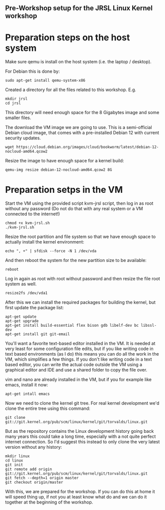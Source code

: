 
## Pre-Workshop setup for the JRSL Linux Kernel workshop

# Preparation steps on the host system

Make sure qemu is install on the host system (i.e. the laptop / desktop).

For Debian this is done by:

	sudo apt-get install qemu-system-x86

Created a directory for all the files related to this workshop.  E.g.

	mkdir jrsl
	cd jrsl

This directory will need enough space for the 8 Gigabytes image and some
smaller files.

The download the VM image we are going to use.  This is a semi-official
Debian cloud image, that comes with a pre-installed Debian 12 with current
security updates.

	wget https://cloud.debian.org/images/cloud/bookworm/latest/debian-12-nocloud-amd64.qcow2

Resize the image to have enough space for a kernel build:

	qemu-img resize debian-12-nocloud-amd64.qcow2 8G


# Preparation setps in the VM

Start the VM using the provided script kvm-jrsl script, then log in as root
without any password (Do not do that with any real system or a VM connected
to the internet!)

	chmod +x kvm-jrsl.sh
	./kvm-jrsl.sh

Resize the root partition and file system so that we have enough space to
actually install the kernel environment:

	echo ", +" | sfdisk --force -N 1 /dev/vda

And then reboot the system for the new partition size to be available:

	reboot

Log in again as root with root without password and then resize the file
root system as well.

	resize2fs /dev/vda1

After this we can install the required packages for building the kernel,
but first update the package list:

	apt-get update
	apt-get upgrade
	apt-get install build-essential flex bison gdb libelf-dev bc libssl-dev
	apt-get install git git-email

You'll want a favorite text-based editor installed in the VM.  It is needed
at very least for some configuration file edits, but if you like writing
code in text based environments (as I do) this means you can do all the work
in the VM, which simplifies a few things.  If you don't like writing code
in a text based editor, you can write the actual code outside the VM using a
graphical editor and IDE and use a shared folder to copy the file over.

vim and nano are already installed in the VM, but if you for example like
emacs, install it now:

	apt-get intall emacs

Now we need to clone the kernel git tree.  For real kernel development we'd
clone the entire tree using this command:

	git clone git://git.kernel.org/pub/scm/linux/kernel/git/torvalds/linux.git

But as the repository contains the Linux development history going back many
years this could take a long time, especially with a not quite perfect
internet connection.  So I'd suggest this instead to only clone the very
latest version without any history:

	mkdir linux
	cd linux
	git init
	git remote add origin git://git.kernel.org/pub/scm/linux/kernel/git/torvalds/linux.git
	git fetch --depth=1 origin master
	git checkout origin/master

With this, we are prepared for the workshop.  If you can do this at home it
will speed thing up, if not you at least know what do and we can do it
together at the beginning of the workshop.
